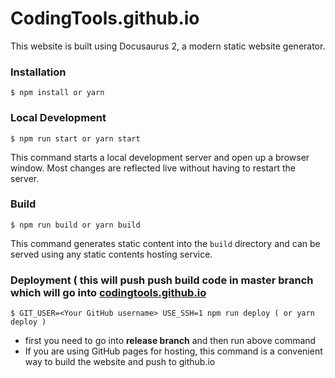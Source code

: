 # CodingTools.github.io

This website is built using Docusaurus 2, a modern static website generator.

### Installation

```
$ npm install or yarn
```

### Local Development

```
$ npm run start or yarn start
```

This command starts a local development server and open up a browser window. Most changes are reflected live without having to restart the server.

### Build

```
$ npm run build or yarn build
```

This command generates static content into the `build` directory and can be served using any static contents hosting service.

### Deployment ( this will push push build code in master branch which will go into [codingtools.github.io](codingtools.github.io)

```
$ GIT_USER=<Your GitHub username> USE_SSH=1 npm run deploy ( or yarn deploy )
```
- first you need to go into **release branch** and then run above command
- If you are using GitHub pages for hosting, this command is a convenient way to build the website and push to github.io
